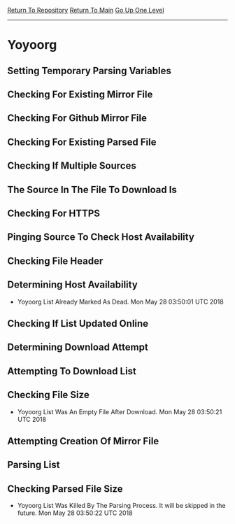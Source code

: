 [Return To Repository](https://github.com/deathbybandaid/piholeparser/)
[Return To Main](https://github.com/deathbybandaid/piholeparser/blob/master/RecentRunLogs/Mainlog.md)
[Go Up One Level](https://github.com/deathbybandaid/piholeparser/blob/master/RecentRunLogs/TopLevelScripts/30-Processing-External-Blacklists.md)
____________________________________
# Yoyoorg
## Setting Temporary Parsing Variables
## Checking For Existing Mirror File
## Checking For Github Mirror File
## Checking For Existing Parsed File
## Checking If Multiple Sources
## The Source In The File To Download Is
## Checking For HTTPS
## Pinging Source To Check Host Availability
## Checking File Header
## Determining Host Availability
* Yoyoorg List Already Marked As Dead. Mon May 28 03:50:01 UTC 2018
## Checking If List Updated Online
## Determining Download Attempt
## Attempting To Download List
## Checking File Size
* Yoyoorg List Was An Empty File After Download. Mon May 28 03:50:21 UTC 2018
## Attempting Creation Of Mirror File
## Parsing List
## Checking Parsed File Size
* Yoyoorg List Was Killed By The Parsing Process. It will be skipped in the future. Mon May 28 03:50:22 UTC 2018
